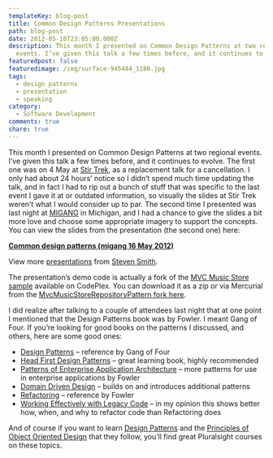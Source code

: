 ```yaml
---
templateKey: blog-post
title: Common Design Patterns Presentations
path: blog-post
date: 2012-05-16T23:05:00.000Z
description: This month I presented on Common Design Patterns at two regional
  events. I’ve given this talk a few times before, and it continues to evolve.
featuredpost: false
featuredimage: /img/surface-945444_1280.jpg
tags:
  - design patterns
  - presentation
  - speaking
category:
  - Software Development
comments: true
share: true
---
```

This month I presented on Common Design Patterns at two regional events. I’ve given this talk a few times before, and it continues to evolve. The first one was on 4 May at [Stir Trek](http://stirtrek.com/), as a replacement talk for a cancellation. I only had about 24 hours’ notice so I didn’t spend much time updating the talk, and in fact I had to rip out a bunch of stuff that was specific to the last event I gave it at or outdated information, so visually the slides at Stir Trek weren’t what I would consider up to par. The second time I presented was last night at [MIGANG](http://migang.org/) in Michigan, and I had a chance to give the slides a bit more love and choose some appropriate imagery to support the concepts. You can view the slides from the presentation (the second one) here:

**[Common design patterns (migang 16 May 2012)](https://www.slideshare.net/ardalis/common-design-patterns-migang-16-may-2012 "Common design patterns (migang 16 May 2012)")**



View more [presentations](https://www.slideshare.net/) from [Steven Smith](https://www.slideshare.net/ardalis).

The presentation’s demo code is actually a fork of the [MVC Music Store sample](http://mvcmusicstore.codeplex.com/) available on CodePlex. You can download it as a zip or via Mercurial from the [MvcMusicStoreRepositoryPattern fork here](http://mvcmusicstore.codeplex.com/SourceControl/network/forks/ssmith/MvcMusicStoreRepositoryPattern).

I did realize after talking to a couple of attendees last night that at one point I mentioned that the Design Patterns book was by Fowler. I meant Gang of Four. If you’re looking for good books on the patterns I discussed, and others, here are some good ones:

* [Design Patterns](http://amzn.to/95q9ux) – reference by Gang of Four
* [Head First Design Patterns](http://amzn.to/aA4RS6) – great learning book, highly recommended
* [Patterns of Enterprise Application Architecture](http://amzn.to/Aqs5qZ) – more patterns for use in enterprise applications by Fowler
* [Domain Driven Design](http://amzn.to/JViyKD) – builds on and introduces additional patterns
* [Refactoring](http://amzn.to/JiQi73) – reference by Fowler
* [Working Effectively with Legacy Code](http://amzn.to/Ki7Zys) – in my opinion this shows better how, when, and why to refactor code than Refactoring does

And of course if you want to learn [Design Patterns](http://www.pluralsight-training.net/microsoft/olt/Course/Toc.aspx?n=patterns-library) and the [Principles of Object Oriented Design](http://www.pluralsight-training.net/microsoft/Courses/TableOfContents?courseName=principles-oo-design) that they follow, you’ll find great Pluralsight courses on these topics.
